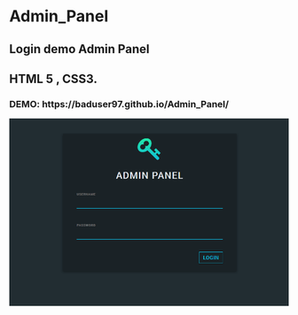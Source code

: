 # Admin_Panel


<h2>Login demo Admin Panel</h2>
<h2>HTML 5 , CSS3.</h2>

<h3>DEMO: https://baduser97.github.io/Admin_Panel/</h3>
<img src="ss.png" style="width=100%">
